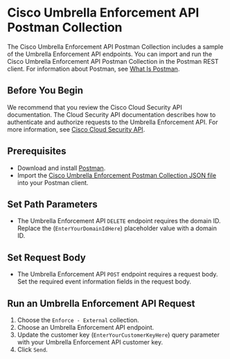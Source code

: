 # Cisco Umbrella Enforcement API Postman Collection

The Cisco Umbrella Enforcement API Postman Collection includes a sample of the Umbrella Enforcement API endpoints. You can import and run the Cisco Umbrella Enforcement API Postman Collection in the Postman REST client. For information about Postman, see [What Is Postman](https://www.postman.com/product/what-is-postman).

## Before You Begin

We recommend that you review the Cisco Cloud Security API documentation. The Cloud Security API documentation describes how to authenticate and authorize requests to the Umbrella Enforcement API. For more information, see [Cisco Cloud Security API](https://developer.cisco.com/docs/cloud-security/).

## Prerequisites

* Download and install [Postman](https://www.getpostman.com/apps).
* Import the [Cisco Umbrella Enforcement Postman Collection JSON file](https://github.com/CiscoDevNet/cloud-security/blob/master/Umbrella/PostmanExamples/legacy/EnforcementAPI/Enforce%20-%20External.postman_collection.json) into your Postman client.

## Set Path Parameters

* The Umbrella Enforcement API `DELETE` endpoint requires the domain ID. Replace the (`EnterYourDomainIdHere`) placeholder value with a domain ID.

## Set Request Body

* The Umbrella Enforcement API `POST` endpoint requires a request body. Set the required event information fields in the request body.

## Run an Umbrella Enforcement API Request

1. Choose the `Enforce - External` collection.
1. Choose an Umbrella Enforcement API endpoint.
1. Update the customer key (`EnterYourCustomerKeyHere`) query parameter with your Umbrella Enforcement API customer key.
1. Click `Send`.
